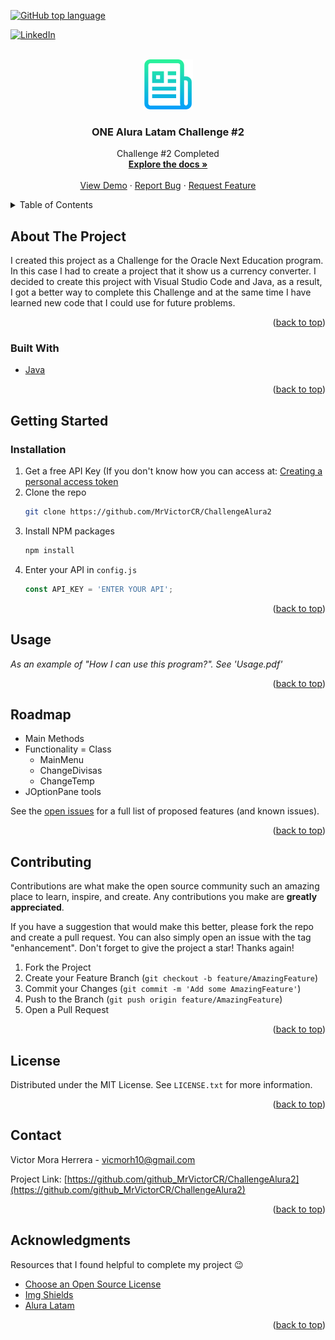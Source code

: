 <div id="top"></div>
<!--
*** Thanks for checking out the Best-README-Template. If you have a suggestion
*** that would make this better, please fork the repo and create a pull request
*** or simply open an issue with the tag "enhancement".
*** Don't forget to give the project a star!
*** Thanks again! Now go create something AMAZING! :D
-->

<!-- SHIELDS -->
[![GitHub top language][toplanguage-shield]][toplanguage-url]
<!--[![MIT License][license-shield]][license-url] -->
[![LinkedIn][linkedin-shield]][linkedin-url]



<!-- PROJECT LOGO -->
<br />
<div align="center">
  <a href="https://github.com/MrVictorCR/ChallengeAlura2">
     <img src="images/logo.png" alt="Logo" width="80" height="80">
  </a>

<h3 align="center">ONE Alura Latam Challenge #2</h3>

  <p align="center">
    Challenge #2 Completed
    <br />
    <a href="https://github.com/MrVictorCR/ChallengeAlura2"><strong>Explore the docs »</strong></a>
    <br />
    <br />
    <a href="https://github.com/MrVictorCR/ChallengeAlura2">View Demo</a>
    ·
    <a href="https://github.com/MrVictorCR/ChallengeAlura2/issues">Report Bug</a>
    ·
    <a href="https://github.com/MrVictorCR/ChallengeAlura2/issues">Request Feature</a>
  </p>
</div>



<!-- TABLE OF CONTENTS -->
<details>
  <summary>Table of Contents</summary>
  <ol>
    <li>
      <a href="#about-the-project">About The Project</a>
      <ul>
        <li><a href="#built-with">Built With</a></li>
      </ul>
    </li>
    <li>
      <a href="#getting-started">Getting Started</a>
      <ul>
        <li><a href="#installation">Installation</a></li>
      </ul>
    </li>
    <li><a href="#usage">Usage</a></li>
    <li><a href="#roadmap">Roadmap</a></li>
    <li><a href="#contributing">Contributing</a></li>
    <li><a href="#license">License</a></li>
    <li><a href="#contact">Contact</a></li>
    <li><a href="#acknowledgments">Acknowledgments</a></li>
  </ol>
</details>



<!-- ABOUT THE PROJECT -->
## About The Project

I created this project as a Challenge for the Oracle Next Education program. In this case I had to create a project that it show us a currency converter. 
I decided to create this project with Visual Studio Code and Java, as a result, I got a better way to complete this Challenge and at the same time I have learned new code that I could use for future problems.

<p align="right">(<a href="#top">back to top</a>)</p>



### Built With

* [Java](https://www.java.com/es/)

<p align="right">(<a href="#top">back to top</a>)</p>



<!-- GETTING STARTED -->
## Getting Started

### Installation

1. Get a free API Key (If you don't know how you can access at: [Creating a personal access token](https://docs.github.com/en/enterprise-cloud@latest/authentication/keeping-your-account-and-data-secure/creating-a-personal-access-token)
2. Clone the repo
   ```sh
   git clone https://github.com/MrVictorCR/ChallengeAlura2
   ```
3. Install NPM packages
   ```sh
   npm install
   ```
4. Enter your API in `config.js`
   ```js
   const API_KEY = 'ENTER YOUR API';
   ```

<p align="right">(<a href="#top">back to top</a>)</p>



<!-- USAGE EXAMPLES -->
## Usage

_As an example of "How I can use this program?". See 'Usage.pdf'_

<p align="right">(<a href="#top">back to top</a>)</p>



<!-- ROADMAP -->
## Roadmap

- Main Methods
- Functionality = Class
    - MainMenu
    - ChangeDivisas 
    - ChangeTemp
- JOptionPane tools

See the [open issues](https://github.com/github_username/repo_name/issues) for a full list of proposed features (and known issues).

<p align="right">(<a href="#top">back to top</a>)</p>



<!-- CONTRIBUTING -->
## Contributing

Contributions are what make the open source community such an amazing place to learn, inspire, and create. Any contributions you make are **greatly appreciated**.

If you have a suggestion that would make this better, please fork the repo and create a pull request. You can also simply open an issue with the tag "enhancement".
Don't forget to give the project a star! Thanks again!

1. Fork the Project
2. Create your Feature Branch (`git checkout -b feature/AmazingFeature`)
3. Commit your Changes (`git commit -m 'Add some AmazingFeature'`)
4. Push to the Branch (`git push origin feature/AmazingFeature`)
5. Open a Pull Request

<p align="right">(<a href="#top">back to top</a>)</p>



<!-- LICENSE -->
## License

Distributed under the MIT License. See `LICENSE.txt` for more information.

<p align="right">(<a href="#top">back to top</a>)</p>



<!-- CONTACT -->
## Contact

Victor Mora Herrera - vicmorh10@gmail.com

Project Link: [https://github.com/github_MrVictorCR/ChallengeAlura2](https://github.com/github_MrVictorCR/ChallengeAlura2)

<p align="right">(<a href="#top">back to top</a>)</p>



<!-- ACKNOWLEDGMENTS -->
## Acknowledgments

Resources that I found helpful to complete my project :wink:

* [Choose an Open Source License](https://choosealicense.com/)
* [Img Shields](https://shields.io/)
* [Alura Latam](https://app.aluracursos.com/dashboard)

<p align="right">(<a href="#top">back to top</a>)</p>



<!-- MARKDOWN LINKS & IMAGES -->


[toplanguage-shield]:(https://img.shields.io/github/languages/top/MrVictorCR/ChallengeAlura2?logo=visual%20studio%20code&logoColor=lightblue)
[toplanguage-url]: https://github.com/MrVictorCR/ChallengeAlura2/search?l=Javat
[linkedin-shield]: https://img.shields.io/badge/-LinkedIn-black.svg?style=for-the-badge&logo=linkedin&colorB=555
[linkedin-url]: https://linkedin.com/in/victor-mora-herrera

